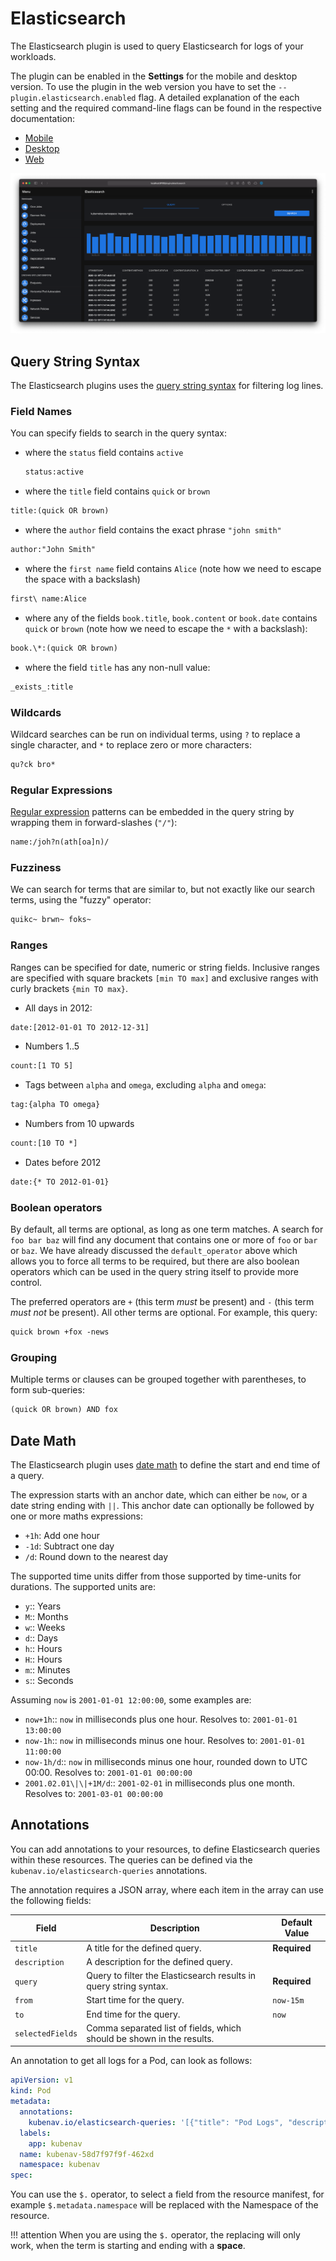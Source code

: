 # Elasticsearch

The Elasticsearch plugin is used to query Elasticsearch for logs of your workloads.

The plugin can be enabled in the **Settings** for the mobile and desktop version. To use the plugin in the web version you have to set the `--plugin.elasticsearch.enabled` flag. A detailed explanation of the each setting and the required command-line flags can be found in the respective documentation:

- [Mobile](../mobile/settings.md#elasticsearch)
- [Desktop](../desktop/settings.md#elasticsearch)
- [Web](../web/command-line-flags.md)

![Elasticsearch](../images/plugins/elasticsearch.png)

## Query String Syntax

The Elasticsearch plugins uses the [query string syntax](https://www.elastic.co/guide/en/elasticsearch/reference/current/query-dsl-query-string-query.html#query-string-syntax) for filtering log lines.

### Field Names

You can specify fields to search in the query syntax:

- where the `status` field contains `active`

    ```txt
    status:active
    ```

- where the `title` field contains `quick` or `brown`

```txt
title:(quick OR brown)
```

- where the `author` field contains the exact phrase `"john smith"`

```txt
author:"John Smith"
```

- where the `first name` field contains `Alice` (note how we need to escape the space with a backslash)

```txt
first\ name:Alice
```

- where any of the fields `book.title`, `book.content` or `book.date` contains `quick` or `brown` (note how we need to escape the `*` with a backslash):

```txt
book.\*:(quick OR brown)
```

- where the field `title` has any non-null value:

```txt
_exists_:title
```

### Wildcards

Wildcard searches can be run on individual terms, using `?` to replace a single character, and `*` to replace zero or more characters:

```txt
qu?ck bro*
```

### Regular Expressions

[Regular expression](https://www.elastic.co/guide/en/elasticsearch/reference/current/regexp-syntax.html) patterns can be embedded in the query string by wrapping them in forward-slashes (`"/"`):

```txt
name:/joh?n(ath[oa]n)/
```

### Fuzziness

We can search for terms that are similar to, but not exactly like our search terms, using the "fuzzy" operator:

```txt
quikc~ brwn~ foks~
```

### Ranges

Ranges can be specified for date, numeric or string fields. Inclusive ranges are specified with square brackets `[min TO max]` and exclusive ranges with curly brackets `{min TO max}`.

- All days in 2012:

```txt
date:[2012-01-01 TO 2012-12-31]
```

- Numbers 1..5

```txt
count:[1 TO 5]
```

- Tags between `alpha` and `omega`, excluding `alpha` and `omega`:

```txt
tag:{alpha TO omega}
```

- Numbers from 10 upwards

```txt
count:[10 TO *]
```

- Dates before 2012

```txt
date:{* TO 2012-01-01}
```

### Boolean operators

By default, all terms are optional, as long as one term matches.  A search for `foo bar baz` will find any document that contains one or more of `foo` or `bar` or `baz`.  We have already discussed the `default_operator` above which allows you to force all terms to be required, but there are also boolean operators which can be used in the query string itself
to provide more control.

The preferred operators are `+` (this term *must* be present) and `-` (this term *must not* be present). All other terms are optional. For example, this query:

```txt
quick brown +fox -news
```

### Grouping

Multiple terms or clauses can be grouped together with parentheses, to form sub-queries:

```txt
(quick OR brown) AND fox
```

## Date Math

The Elasticsearch plugin uses [date math](https://www.elastic.co/guide/en/elasticsearch/reference/current/common-options.html#date-math) to define the start and end time of a query.

The expression starts with an anchor date, which can either be `now`, or a date string ending with `||`. This anchor date can optionally be followed by one or more maths expressions:

- `+1h`: Add one hour
- `-1d`: Subtract one day
- `/d`: Round down to the nearest day

The supported time units differ from those supported by time-units for durations. The supported units are:

- `y`:: Years
- `M`:: Months
- `w`:: Weeks
- `d`:: Days
- `h`:: Hours
- `H`:: Hours
- `m`:: Minutes
- `s`:: Seconds

Assuming `now` is `2001-01-01 12:00:00`, some examples are:

- `now+1h`:: `now` in milliseconds plus one hour. Resolves to: `2001-01-01 13:00:00`
- `now-1h`:: `now` in milliseconds minus one hour. Resolves to: `2001-01-01 11:00:00`
- `now-1h/d`:: `now` in milliseconds minus one hour, rounded down to UTC 00:00. Resolves to: `2001-01-01 00:00:00`
- `2001.02.01\|\|+1M/d`:: `2001-02-01` in milliseconds plus one month. Resolves to: `2001-03-01 00:00:00`

## Annotations

You can add annotations to your resources, to define Elasticsearch queries within these resources. The queries can be defined via the `kubenav.io/elasticsearch-queries` annotations.

The annotation requires a JSON array, where each item in the array can use the following fields:

| Field | Description | Default Value |
| ----- | ----------- | ------------- |
| `title` | A title for the defined query. | **Required** |
| `description` | A description for the defined query. | |
| `query` | Query to filter the Elasticsearch results in query string syntax. | **Required** |
| `from` | Start time for the query. | `now-15m` |
| `to` | End time for the query. | `now` |
| `selectedFields` | Comma separated list of fields, which should be shown in the results. | |

An annotation to get all logs for a Pod, can look as follows:

```yaml
apiVersion: v1
kind: Pod
metadata:
  annotations:
    kubenav.io/elasticsearch-queries: '[{"title": "Pod Logs", "description": "All logs for the current Pod.", "query": "kubernetes.namespace: $.metadata.namespace AND kubernetes.pod.name: $.metadata.name ", "selectedFields": "kubernetes.labels.app,host.name"}]'
  labels:
    app: kubenav
  name: kubenav-58d7f97f9f-462xd
  namespace: kubenav
spec:
```

You can use the `$.` operator, to select a field from the resource manifest, for example `$.metadata.namespace` will be replaced with the Namespace of the resource.

!!! attention
    When you are using the `$.` operator, the replacing will only work, when the term is starting and ending with a **space**.
